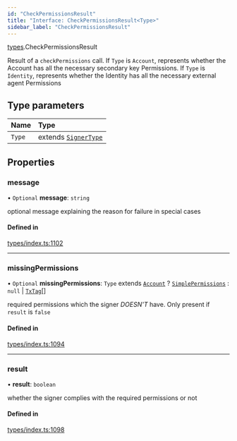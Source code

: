 ```yaml
---
id: "CheckPermissionsResult"
title: "Interface: CheckPermissionsResult<Type>"
sidebar_label: "CheckPermissionsResult"
---
```


[types](../../../modules/Types/Types.md).CheckPermissionsResult

Result of a `checkPermissions` call. If `Type` is `Account`, represents whether the Account
  has all the necessary secondary key Permissions. If `Type` is `Identity`, represents whether the
  Identity has all the necessary external agent Permissions

## Type parameters

| Name | Type |
| :------ | :------ |
| `Type` | extends [`SignerType`](../../../enums/Types/SignerType/SignerType.md) |

## Properties

### message

• `Optional` **message**: `string`

optional message explaining the reason for failure in special cases

#### Defined in

[types/index.ts:1102](https://github.com/PolymeshAssociation/polymesh-sdk/blob/2c78f6c34/src/types/index.ts#L1102)

___

### missingPermissions

• `Optional` **missingPermissions**: `Type` extends [`Account`](../../../enums/Types/SignerType/SignerType.md#account) ? [`SimplePermissions`](../SimplePermissions/SimplePermissions.md) : ``null`` \| [`TxTag`](../../../modules/Generated/Types/Types.md#txtag)[]

required permissions which the signer *DOESN'T* have. Only present if `result` is `false`

#### Defined in

[types/index.ts:1094](https://github.com/PolymeshAssociation/polymesh-sdk/blob/2c78f6c34/src/types/index.ts#L1094)

___

### result

• **result**: `boolean`

whether the signer complies with the required permissions or not

#### Defined in

[types/index.ts:1098](https://github.com/PolymeshAssociation/polymesh-sdk/blob/2c78f6c34/src/types/index.ts#L1098)
